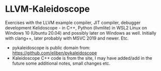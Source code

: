 # LLVM-Kaleidoscope
Exercises with the LLVM example compiler, JIT compiler, debugger development Kelidoscope - in C++, Python (llvmlite) in WSL2 Linux on Windows 10 (Ubuntu 20.04) and possibly later on Windows as well. Initially with clang++, later probably with MSVC 2019 and newer. Etc.

* pykaleidoscope is public domain from: https://github.com/eliben/pykaleidoscope
* Kaleidoscope C++ code is from the site, I may have added/add in the future some additional notes, small changes etc.

